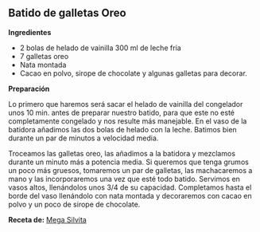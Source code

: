 ## Batido de galletas Oreo

**Ingredientes**

- 2 bolas de helado de vainilla
 300 ml de leche fría
- 7 galletas oreo
- Nata montada
- Cacao en polvo, sirope de chocolate  y algunas galletas para decorar.

**Preparación**

Lo primero que haremos será sacar el helado de vainilla del congelador unos 10 min. antes de preparar nuestro batido, para que este no esté completamente congelado y nos resulte más manejable. En el vaso de la batidora añadimos las dos bolas de helado con la leche. Batimos bien durante un par de minutos a velocidad media.

Troceamos las galletas oreo,  las añadimos a la batidora y mezclamos durante un minuto más a potencia media. Si queremos que tenga grumos un poco más gruesos, tomaremos un par de galletas, las machacaremos a mano y las incorporaremos una vez que esté todo batido. Servimos en vasos altos, llenándolos unos 3/4 de su capacidad. Completamos hasta el borde del vaso llenándolo con nata montada y decoraremos con cacao en polvo y un poco de sirope de chocolate.

**Receta de:** [Mega Silvita](http://blogmegasilvita.com/2015/06/batido-de-galletas-oreo.html)
